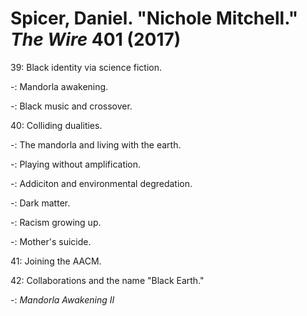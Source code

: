 # Spicer, Daniel. "Nichole Mitchell." *The Wire* 401 (2017)

39: Black identity via science fiction.  

-: Mandorla awakening.  

-: Black music and crossover.  

40: Colliding dualities.  

-: The mandorla and living with the earth.  

-: Playing without amplification.  

-: Addiciton and environmental degredation.  

-: Dark matter.  

-: Racism growing up.  

-: Mother's suicide.  

41: Joining the AACM.  

42: Collaborations and the name "Black Earth."  

-: *Mandorla Awakening II*

